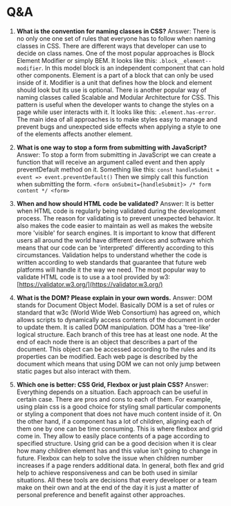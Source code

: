 
# Q&A

1. **What is the convention for naming classes in CSS?**
Answer: 
There is no only one one set of rules that everyone has to follow when naming classes in CSS. There are different ways that developer can use to decide on class names. One of the most popular approaches is Block Element Modifier or simply BEM. It looks like this: `.block__element--modifier`. In this model block is an independent component that can hold other components. Element is a part of a block that can only be used inside of it. Modifier is a unit that defines how the block and element should look but its use is optional. There is another popular way of naming classes called Scalable and Modular Architecture for CSS. This pattern is useful when the developer wants to change the styles on a page while user interacts with it. It looks like this: `.element.has-error`. The main idea of all approaches is to make styles easy to manage and prevent bugs and unexpected side effects when applying a style to one of the elements affects another element.

2. **What is one way to stop a form from submitting with JavaScript?**
Answer:
To stop a form from submitting in JavaScript we can create a function that will receive an argument called event and then apply preventDefault method on it. Something like this: 
`const handleSubmit = event => event.preventDefault()`
Then we simply call this function when submitting the form. 
`<form onSubmit={handleSubmit}> /* form content */ <form>`
3. **When and how should HTML code be validated?**
Answer:
It is better when HTML code is regularly being validated during the development process. The reason for validating is to prevent unexpected behavior. It also makes the code easier to maintain as well as makes the website more 'visible' for search engines. It is important to know that different users all around the world have different devices and software which means that our code can be 'interpreted' differently according to this circumstances. Validation helps to understand whether the code is written according to web standards that guarantee that future web platforms will handle it the way we need. The most popular way to validate HTML code is to use a a tool provided by w3: [https://validator.w3.org/](https://validator.w3.org/)
4. **What is the DOM? Please explain in your own words.**
Answer:
DOM stands for Document Object Model. Basically DOM is a set of rules or standard that w3c (World Wide Web Consortium) has agreed on, which allows scripts to dynamically access contents of the document in order to update them. It is called DOM manipulation. DOM has a 'tree-like' logical structure. Each branch of this tree has at least one node. At the end of each node there is an object that describes a part of the document. This object can be accessed according to the rules and its properties can be modified. Each web page is described by the document which means that using DOM we can not only jump between static pages but also interact with them.
5. **Which one is better: CSS Grid, Flexbox or just plain CSS?**
Answer: 
Everything depends on a situation. Each approach can be useful in certain case. There are pros and cons to each of them. For example, using plain css is a good choice for styling small particular components or styling a component that does not have much content inside of it. On the other hand, if a component has a lot of children, aligning each of them one by one can be time consuming. This is where flexbox and grid come in. They allow to easily place contents of a page according to specified structure. Using grid can be a good decision when it is clear how many children element has and this value isn't going to change in future. Flexbox can help to solve the issue when children number increases if a page renders additional data. In general, both flex and grid help to achieve responsiveness and can be both used in similar situations. All these tools are decisions that every developer or a team make on their own and at the end of the day it is just a matter of personal preference and benefit against other approaches.
